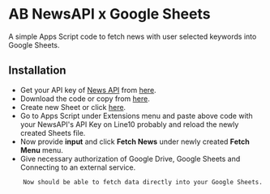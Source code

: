 
# AB NewsAPI x Google Sheets

A simple Apps Script code to fetch news with user selected keywords into Google Sheets.

## Installation

- Get your API key of [News API](https://newsapi.org/) from [here](https://newsapi.org/account).
- Download the code or copy from [here](https://github.com/pingAvisek/AB-NewsAPI-x-Google-Sheets/blob/main/script.js).
- Create new Sheet or click [here](https://spreadsheet.new).
- Go to Apps Script under Extensions menu and paste above code with your NewsAPI's API Key on Line10 probably and reload the newly created Sheets file.
- Now provide **input** and click **Fetch News** under newly created **Fetch Menu** menu.
- Give necessary authorization of Google Drive, Google Sheets and Connecting to an external service.

```Info
    Now should be able to fetch data directly into your Google Sheets.
```